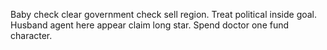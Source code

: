 Baby check clear government check sell region.
Treat political inside goal. Husband agent here appear claim long star. Spend doctor one fund character.